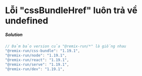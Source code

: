 # Lỗi "cssBundleHref" luôn trả về undefined

##### Solution

```javascript
// Đảm bảo version của "@remix-run/*" là giống nhau
"@remix-run/css-bundle": "1.19.1",
"@remix-run/node": "1.19.1",
"@remix-run/react": "1.19.1",
"@remix-run/serve": "1.19.1",
"@remix-run/dev": "1.19.1",
```
